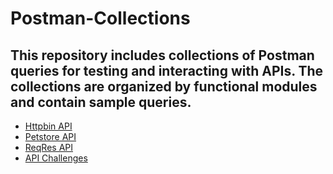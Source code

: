 # Postman-Collections
This repository includes collections of Postman queries for testing and interacting with APIs. The collections are organized by functional modules and contain sample queries.
---
- [Httpbin API](https://github.com/InspectorDanko/Postman-Collections/blob/main/httpbin_api.json)
- [Petstore API](https://www.postman.com/orbital-module-physicist-43075198/workspace/petstore/collection/36345406-100ea794-6cbd-4b5b-8a3f-2844dcf1273d?action=share&creator=36345406)
- [ReqRes API](https://www.postman.com/orbital-module-physicist-43075198/workspace/reqres-api/overview)
- [API Challenges](https://www.postman.com/orbital-module-physicist-43075198/workspace/api-challenges/overview)
